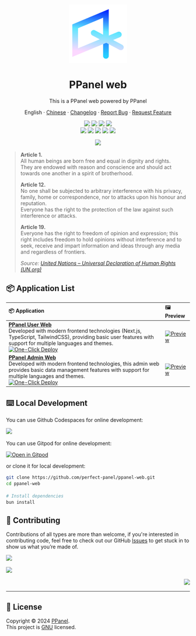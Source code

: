 <a name="readme-top"></a>

<div align="center">

<img width="160" src="https://raw.githubusercontent.com/perfect-panel/ppanel-assets/refs/heads/main/logo.svg">

<h1>PPanel web</h1>

This is a PPanel web powered by PPanel

English
·
[Chinese](./README.zh-CN.md)
·
[Changelog](../../CHANGELOG.md)
·
[Report Bug][issues-link]
·
[Request Feature][issues-link]

<!-- SHIELD GROUP -->

[![][github-release-shield]][github-release-link]
[![][github-releasedate-shield]][github-releasedate-link]
[![][github-action-test-shield]][github-action-test-link]
[![][github-action-release-shield]][github-action-release-link]<br/>
[![][github-contributors-shield]][github-contributors-link]
[![][github-forks-shield]][github-forks-link]
[![][github-stars-shield]][github-stars-link]
[![][github-issues-shield]][github-issues-link]
[![][github-license-shield]][github-license-link]

![][split]

</div>

> **Article 1.**  
> All human beings are born free and equal in dignity and rights.  
> They are endowed with reason and conscience and should act towards one another in a spirit of brotherhood.
>
> **Article 12.**  
> No one shall be subjected to arbitrary interference with his privacy, family, home or correspondence, nor to attacks upon his honour and reputation.  
> Everyone has the right to the protection of the law against such interference or attacks.
>
> **Article 19.**  
> Everyone has the right to freedom of opinion and expression; this right includes freedom to hold opinions without interference and to seek, receive and impart information and ideas through any media and regardless of frontiers.
>
> *Source: [United Nations – Universal Declaration of Human Rights (UN.org)](https://www.un.org/sites/un2.un.org/files/2021/03/udhr.pdf)*

## 📦 Application List

| 📦 Application                                                                                                                                                                                                                                                                                                                                | 🖼️ Preview                                                     |
| :-------------------------------------------------------------------------------------------------------------------------------------------------------------------------------------------------------------------------------------------------------------------------------------------------------------------------------------------- | :------------------------------------------------------------- |
| [**PPanel User Web**][ppanel-user-web-github]<br/>Developed with modern frontend technologies (Next.js, TypeScript, TailwindCSS), providing basic user features with support for multiple languages and themes.<br/>[![One-Click Deploy](https://img.shields.io/badge/Deploy%20with-Vercel-blue?style=for-the-badge)][ppanel-user-web-deploy] | [![Preview][ppanel-user-web-cover]][ppanel-user-web-github]    |
| [**PPanel Admin Web**][ppanel-admin-web-github]<br/>Developed with modern frontend technologies, this admin web provides basic data management features with support for multiple languages and themes.<br/>[![One-Click Deploy](https://img.shields.io/badge/Deploy%20with-Vercel-blue?style=for-the-badge)][ppanel-admin-web-deploy]        | [![Preview][ppanel-admin-web-cover]][ppanel-admin-web-preview] |

## ⌨️ Local Development

You can use Github Codespaces for online development:

[![][codespaces-shield]][codespaces-link]

You can use Gitpod for online development:

[![Open in Gitpod](https://gitpod.io/button/open-in-gitpod.svg)][gitpod-link]

or clone it for local development:

```bash
git clone https://github.com/perfect-panel/ppanel-web.git
cd ppanel-web

# Install dependencies
bun install
```

## 🤝 Contributing

Contributions of all types are more than welcome,
if you're interested in contributing code, feel free to check out our GitHub
[Issues][github-issues-link] to get stuck in to show us what you’re made of.

[![][pr-welcome-shield]][pr-welcome-link]

[![][contributors-contrib]][contributors-url]

<div align="right">

[![][back-to-top]](#readme-top)

</div>

---

## 📝 License

Copyright © 2024 [PPanel][profile-link]. <br />
This project is [GNU](../../LICENSE) licensed.

<!-- LINK GROUP -->

[back-to-top]: https://img.shields.io/badge/-BACK_TO_TOP-151515?style=flat-square
[codespaces-link]: https://codespaces.new/perfect-panel/ppanel-web
[codespaces-shield]: https://github.com/codespaces/badge.svg
[contributors-contrib]: https://contrib.rocks/image?repo=perfect-panel/ppanel-web
[contributors-url]: https://github.com/perfect-panel/ppanel-web/graphs/contributors
[github-action-release-link]: https://github.com/perfect-panel/ppanel-web/actions/workflows/release.yml
[github-action-release-shield]: https://img.shields.io/github/actions/workflow/status/perfect-panel/ppanel-web/release.yml?label=release&labelColor=black&logo=githubactions&logoColor=white&style=flat-square
[github-action-test-link]: https://github.com/perfect-panel/ppanel-web/actions/workflows/test.yml
[github-action-test-shield]: https://img.shields.io/github/actions/workflow/status/perfect-panel/ppanel-web/test.yml?label=test&labelColor=black&logo=githubactions&logoColor=white&style=flat-square
[github-contributors-link]: https://github.com/perfect-panel/ppanel-web/graphs/contributors
[github-contributors-shield]: https://img.shields.io/github/contributors/perfect-panel/ppanel-web?color=c4f042&labelColor=black&style=flat-square
[github-forks-link]: https://github.com/perfect-panel/ppanel-web/network/members
[github-forks-shield]: https://img.shields.io/github/forks/perfect-panel/ppanel-web?color=8ae8ff&labelColor=black&style=flat-square
[github-issues-link]: https://github.com/perfect-panel/ppanel-web/issues
[github-issues-shield]: https://img.shields.io/github/issues/perfect-panel/ppanel-web?color=ff80eb&labelColor=black&style=flat-square
[github-license-link]: https://github.com/perfect-panel/ppanel-web/blob/master/LICENSE
[github-license-shield]: https://img.shields.io/github/license/perfect-panel/ppanel-web?color=white&labelColor=black&style=flat-square
[github-release-link]: https://github.com/perfect-panel/ppanel-web/releases
[github-release-shield]: https://img.shields.io/github/v/release/perfect-panel/ppanel-web?style=flat-square&sort=semver&logo=github
[github-releasedate-link]: https://github.com/perfect-panel/ppanel-web/releases
[github-releasedate-shield]: https://img.shields.io/github/release-date/perfect-panel/ppanel-web?labelColor=black&style=flat-square
[github-stars-link]: https://github.com/perfect-panel/ppanel-web/network/stargazers
[github-stars-shield]: https://img.shields.io/github/stars/perfect-panel/ppanel-web?color=ffcb47&labelColor=black&style=flat-square
[gitpod-link]: https://gitpod.io/#https://github.com/perfect-panel/ppanel-web
[issues-link]: https://github.com/perfect-panel/ppanel-web/issues/new/choose
[pr-welcome-link]: https://github.com/perfect-panel/ppanel-web/pulls
[pr-welcome-shield]: https://img.shields.io/badge/🤯_pr_welcome-%E2%86%92-ffcb47?labelColor=black&style=for-the-badge
[profile-link]: https://github.com/perfect-panel
[split]: https://raw.githubusercontent.com/andreasbm/readme/master/assets/lines/rainbow.png
[ppanel-user-web-github]: https://github.com/perfect-panel/ppanel-web/tree/main/apps/user
[ppanel-user-web-cover]: https://urlscan.io/liveshot/?width=1920&height=1080&url=https://user.ppanel.dev
[ppanel-user-web-preview]: https://user.ppanel.dev
[ppanel-user-web-deploy]: https://vercel.com/new/clone?demo-description=PPanel%20is%20a%20pure%2C%20professional%2C%20and%20perfect%20open-source%20proxy%20panel%20tool%2C%20designed%20to%20be%20your%20ideal%20choice%20for%20learning%20and%20practical%20use&demo-image=https%3A%2F%2Furlscan.io%2Fliveshot%2F%3Fwidth%3D1920%26height%3D1080%26url%3Dhttps%3A%2F%2Fuser.ppanel.dev&demo-title=PPanel%20User%20Web&demo-url=https%3A%2F%2Fuser.ppanel.dev%2F&from=.&project-name=ppanel-user-web&repository-name=ppanel-web&repository-url=https%3A%2F%2Fgithub.com%2Fperfect-panel%2Fppanel-web&root-directory=apps%2Fuser&skippable-integrations=1
[ppanel-admin-web-github]: https://github.com/perfect-panel/ppanel-web/tree/main/apps/admin
[ppanel-admin-web-cover]: https://urlscan.io/liveshot/?width=1920&height=1080&url=https://admin.ppanel.dev
[ppanel-admin-web-preview]: https://admin.ppanel.dev
[ppanel-admin-web-deploy]: https://vercel.com/new/clone?demo-description=PPanel%20is%20a%20pure%2C%20professional%2C%20and%20perfect%20open-source%20proxy%20panel%20tool%2C%20designed%20to%20be%20your%20ideal%20choice%20for%20learning%20and%20practical%20use&demo-image=https%3A%2F%2Furlscan.io%2Fliveshot%2F%3Fwidth%3D1920%26height%3D1080%26url%3Dhttps%3A%2F%2Fadmin.ppanel.dev&demo-title=PPanel%20Admin%20Web&demo-url=https%3A%2F%2Fadmin.ppanel.dev%2F&from=.&project-name=ppanel-admin-web&repository-name=ppanel-web&repository-url=https%3A%2F%2Fgithub.com%2Fperfect-panel%2Fppanel-web&root-directory=apps%2Fadmin&skippable-integrations=1
